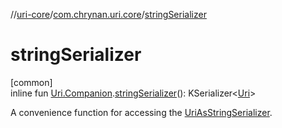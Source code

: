 //[uri-core](../../index.md)/[com.chrynan.uri.core](index.md)/[stringSerializer](string-serializer.md)

# stringSerializer

[common]\
inline fun [Uri.Companion](-uri/-companion/index.md).[stringSerializer](string-serializer.md)(): KSerializer&lt;[Uri](-uri/index.md)&gt;

A convenience function for accessing the [UriAsStringSerializer](-uri-as-string-serializer/index.md).
